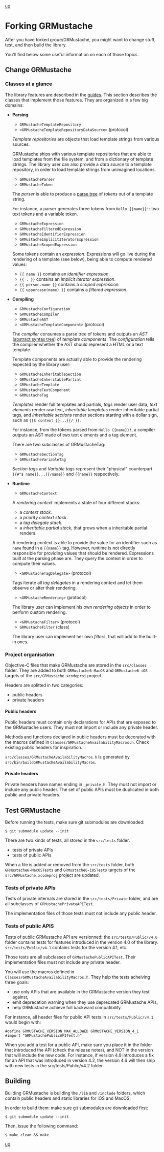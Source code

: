 [up](../../../../GRMustache#documentation)

# Forking GRMustache

After you have forked groue/GRMustache, you might want to change stuff, test, and then build the library.

You'll find below some useful information on each of those topics.

## Change GRMustache

### Classes at a glance

The library features are described in the [guides](introduction.md). This section describes the classes that implement those features. They are organized in a few big domains:

- **Parsing**
    - `GRMustacheTemplateRepository`
    - `<GRMustacheTemplateRepositoryDataSource>` (protocol)
    
    *Template repositories* are objects that load template strings from various sources.
    
    GRMustache ships with various template repositories that are able to load templates from the file system, and from a dictionary of template strings. The library user can also provide a *data source* to a template repository, in order to load template strings from unimagined locations.
    
    - `GRMustacheParser`
    - `GRMustacheToken`
    
    The *parser* is able to produce a [parse tree](http://en.wikipedia.org/wiki/Parse_tree) of *tokens* out of a template string.
    
    For instance, a parser generates three tokens from `Hello {{name}}!`: two text tokens and a variable token.
    
    - `GRMustacheExpression`
    - `GRMustacheFilteredExpression`
    - `GRMustacheIdentifierExpression`
    - `GRMustacheImplicitIteratorExpression`
    - `GRMustacheScopedExpression`
    
    Some tokens contain an *expression*. Expressions will go live during the rendering of a template (see below), being able to compute rendered values:
    
    - `{{ name }}` contains an *identifier expression*.
    - `{{ . }}` contains an *implicit iterator expression*.
    - `{{ person.name }}` contains a *scoped expression*.
    - `{{ uppercase(name) }}` contains a *filtered expression*.

- **Compiling**
    - `GRMustacheConfiguration`
    - `GRMustacheCompiler`
    - `GRMustacheAST`
    - `<GRMustacheTemplateComponent>` (protocol)
    
    The *compiler* consumes a parse tree of tokens and outputs an *AST* ([abstract syntax tree](http://en.wikipedia.org/wiki/Abstract_syntax_tree)) of *template components*. The *configuration* tells the compiler whether the AST should represent a HTML or a text template.
    
    Template components are actually able to provide the rendering expected by the library user:

    - `GRMustacheInheritableSection`
    - `GRMustacheInheritablePartial`
    - `GRMustacheTemplate`
    - `GRMustacheTextComponent`
    - `GRMustacheTag`
    
    *Templates* render full templates and partials, *tags* render user data, *text elements* render raw text, *inheritable templates* render inheritable partial tags, and *inheritable sections* render sections starting with a dollar sign, such as `{{$ content }}...{{/ }}`.
    
    For instance, from the tokens parsed from `Hello {{name}}!`, a compiler outputs an AST made of two text elements and a tag element.
    
    There are two subclasses of GRMustacheTag:
    
    - `GRMustacheSectionTag`
    - `GRMustacheVariableTag`
    
    *Section tags* and *Variable tags* represent their "physical" counterpart `{{#^$ name}}...{{/name}}` and `{{name}}` respectively.

- **Runtime**
    - `GRMustacheContext`
    
    A *rendering context* implements a state of four different stacks:
    
    - a *context stack*.
    - a *priority context stack*.
    - a *tag delegate stack*.
    - a *inheritable partial stack*, that grows when a inheritable partial renders.
    
    A rendering context is able to provide the value for an identifier such as `name` found in a `{{name}}` tag. However, runtime is not directly responsible for providing values that should be rendered. Expressions built at the parsing phase are. They query the context in order to compute their values.

    - `<GRMustacheTagDelegate>` (protocol)

    Tags iterate all *tag delegates* in a rendering context and let them observe or alter their rendering.
    
    - `<GRMustacheRendering>` (protocol)

    The library user can implement his own *rendering objects* in order to perform custom rendering.

    - `<GRMustacheFilter>` (protocol)
    - `GRMustacheFilter` (class)
    
    The library user can implement her own *filters*, that will add to the built-in ones.
    
    

### Project organisation

Objective-C files that make GRMustache are stored in the `src/classes` folder. They are added to both `GRMustache6-MacOS` and `GRMustache6-iOS` targets of the `src/GRMustache.xcodeproj` project.

Headers are splitted in two categories:

- public headers
- private headers

#### Public headers

Public headers must contain only declarations for APIs that are exposed to the GRMustache users. They must not import or include any private header.

Methods and functions declared in public headers must be decorated with the macros defined in `Classes/GRMustacheAvailabilityMacros.h`. Check existing public headers for inspiration.

`src/classes/GRMustacheAvailabilityMacros.h` is generated by `src/bin/buildGRMustacheAvailabilityMacros`.

#### Private headers

Private headers have names ending in `_private.h`. They must not import or include any public header. The set of public APIs must be duplicated in both public and private headers.


## Test GRMustache

Before running the tests, make sure git submodules are downloaded:

    $ git submodule update --init

There are two kinds of tests, all stored in the `src/tests` folder.

- tests of private APIs
- tests of public APIs

When a file is added or removed from the `src/tests` folder, both `GRMustache6-MacOSTests` and `GRMustache6-iOSTests` targets of the `src/GRMustache.xcodeproj` project are updated.

### Tests of private APIs

Tests of private internals are stored in the `src/tests/Private` folder, and are all subclasses of `GRMustachePrivateAPITest`.

The implementation files of those tests must not include any public header.

### Tests of public APIS

Tests of public GRMustache API are versionned: the `src/tests/Public/v4.0` folder contains tests for features introduced in the version 4.0 of the library. `src/tests/Public/v4.1` contains tests for the version 4.1, etc.

Those tests are all subclasses of `GRMustachePublicAPITest`. Their implementation files must not include any private header.

You will use the macros defined in `Classes/GRMustacheAvailabilityMacros.h`. They help the tests acheiving three goals:

- use only APIs that are available in the GRMustache version they test against,
- emit deprecation warning when they use deprecated GRMustache APIs,
- help GRMustache achieve full backward compatibility.

For instance, all header files for public API tests in `src/tests/Public/v4.1` would begin with:

    #define GRMUSTACHE_VERSION_MAX_ALLOWED GRMUSTACHE_VERSION_4_1
    #import "GRMustachePublicAPITest.h"

When you add a test for a public API, make sure you place it in the folder that introduced the API (check the release notes), and NOT in the version that will include the new code. For instance, if version 4.6 introduces a fix for an API that was introduced in version 4.2, the version 4.6 will then ship with new tests in the src/tests/Public/v4.2 folder.

## Building

Building GRMustache is building the `/lib` and `/include` folders, which contain public headers and static libraries for iOS and MacOS.

In order to build them: make sure git submodules are downloaded first:

    $ git submodule update --init

Then, issue the following command:

    $ make clean && make

[up](../../../../GRMustache#documentation)
